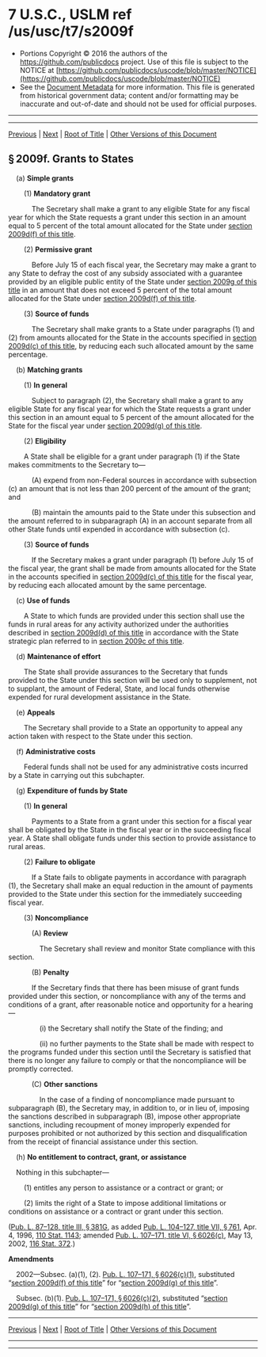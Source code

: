 ---
---

# 7 U.S.C., USLM ref /us/usc/t7/s2009f

* Portions Copyright © 2016 the authors of the https://github.com/publicdocs project.
  Use of this file is subject to the NOTICE at [https://github.com/publicdocs/uscode/blob/master/NOTICE](https://github.com/publicdocs/uscode/blob/master/NOTICE)
* See the [Document Metadata](././../../../../..//README.md) for more information.
  This file is generated from historical government data; content and/or formatting may be inaccurate and out-of-date and should not be used for official purposes.

----------
----------

[Previous](./../../../../..//us/usc/t7/ch50/schV/m__us_usc_t7_s2009e.md) | [Next](./../../../../..//us/usc/t7/ch50/schV/m__us_usc_t7_s2009g.md) | [Root of Title](./../../../../../) | [Other Versions of this Document](https://publicdocs.github.io/go/links?ns=uslm&ref=%2Fus%2Fusc%2Ft7%2Fs2009f)

## § 2009f. Grants to States

    (a) __Simple grants__ 

        (1) __Mandatory grant__ 

            The Secretary shall make a grant to any eligible State for any fiscal year for which the State requests a grant under this section in an amount equal to 5 percent of the total amount allocated for the State under [section 2009d(f) of this title][/us/usc/t7/s2009d/f].

        (2) __Permissive grant__ 

            Before July 15 of each fiscal year, the Secretary may make a grant to any State to defray the cost of any subsidy associated with a guarantee provided by an eligible public entity of the State under [section 2009g of this title][/us/usc/t7/s2009g] in an amount that does not exceed 5 percent of the total amount allocated for the State under [section 2009d(f) of this title][/us/usc/t7/s2009d/f].

        (3) __Source of funds__ 

            The Secretary shall make grants to a State under paragraphs (1) and (2) from amounts allocated for the State in the accounts specified in [section 2009d(c) of this title][/us/usc/t7/s2009d/c], by reducing each such allocated amount by the same percentage.

    (b) __Matching grants__ 

        (1) __In general__ 

            Subject to paragraph (2), the Secretary shall make a grant to any eligible State for any fiscal year for which the State requests a grant under this section in an amount equal to 5 percent of the amount allocated for the State for the fiscal year under [section 2009d(g) of this title][/us/usc/t7/s2009d/g].

        (2) __Eligibility__ 

        A State shall be eligible for a grant under paragraph (1) if the State makes commitments to the Secretary to—

            (A) expend from non-Federal sources in accordance with subsection (c) an amount that is not less than 200 percent of the amount of the grant; and

            (B) maintain the amounts paid to the State under this subsection and the amount referred to in subparagraph (A) in an account separate from all other State funds until expended in accordance with subsection (c).

        (3) __Source of funds__ 

            If the Secretary makes a grant under paragraph (1) before July 15 of the fiscal year, the grant shall be made from amounts allocated for the State in the accounts specified in [section 2009d(c) of this title][/us/usc/t7/s2009d/c] for the fiscal year, by reducing each allocated amount by the same percentage.

    (c) __Use of funds__ 

        A State to which funds are provided under this section shall use the funds in rural areas for any activity authorized under the authorities described in [section 2009d(d) of this title][/us/usc/t7/s2009d/d] in accordance with the State strategic plan referred to in [section 2009c of this title][/us/usc/t7/s2009c].

    (d) __Maintenance of effort__ 

        The State shall provide assurances to the Secretary that funds provided to the State under this section will be used only to supplement, not to supplant, the amount of Federal, State, and local funds otherwise expended for rural development assistance in the State.

    (e) __Appeals__ 

        The Secretary shall provide to a State an opportunity to appeal any action taken with respect to the State under this section.

    (f) __Administrative costs__ 

        Federal funds shall not be used for any administrative costs incurred by a State in carrying out this subchapter.

    (g) __Expenditure of funds by State__ 

        (1) __In general__ 

            Payments to a State from a grant under this section for a fiscal year shall be obligated by the State in the fiscal year or in the succeeding fiscal year. A State shall obligate funds under this section to provide assistance to rural areas.

        (2) __Failure to obligate__ 

            If a State fails to obligate payments in accordance with paragraph (1), the Secretary shall make an equal reduction in the amount of payments provided to the State under this section for the immediately succeeding fiscal year.

        (3) __Noncompliance__ 

            (A) __Review__ 

                The Secretary shall review and monitor State compliance with this section.

            (B) __Penalty__ 

            If the Secretary finds that there has been misuse of grant funds provided under this section, or noncompliance with any of the terms and conditions of a grant, after reasonable notice and opportunity for a hearing—

                (i) the Secretary shall notify the State of the finding; and

                (ii) no further payments to the State shall be made with respect to the programs funded under this section until the Secretary is satisfied that there is no longer any failure to comply or that the noncompliance will be promptly corrected.

            (C) __Other sanctions__ 

                In the case of a finding of noncompliance made pursuant to subparagraph (B), the Secretary may, in addition to, or in lieu of, imposing the sanctions described in subparagraph (B), impose other appropriate sanctions, including recoupment of money improperly expended for purposes prohibited or not authorized by this section and disqualification from the receipt of financial assistance under this section.

    (h) __No entitlement to contract, grant, or assistance__ 

    Nothing in this subchapter—

        (1) entitles any person to assistance or a contract or grant; or

        (2) limits the right of a State to impose additional limitations or conditions on assistance or a contract or grant under this section.

([Pub. L. 87–128, title III, § 381G][/us/pl/87/128/s381G], as added [Pub. L. 104–127, title VII, § 761][/us/pl/104/127/s761], Apr. 4, 1996, [110 Stat. 1143][/us/stat/110/1143]; amended [Pub. L. 107–171, title VI, § 6026(c)][/us/pl/107/171/s6026/c], May 13, 2002, [116 Stat. 372][/us/stat/116/372].)

 __Amendments__ 

    2002—Subsec. (a)(1), (2). [Pub. L. 107–171, § 6026(c)(1)][/us/pl/107/171/s6026/c/1], substituted “[section 2009d(f) of this title][/us/usc/t7/s2009d/f]” for “[section 2009d(g) of this title][/us/usc/t7/s2009d/g]”.

    Subsec. (b)(1). [Pub. L. 107–171, § 6026(c)(2)][/us/pl/107/171/s6026/c/2], substituted “[section 2009d(g) of this title][/us/usc/t7/s2009d/g]” for “[section 2009d(h) of this title][/us/usc/t7/s2009d/h]”.

----------

[Previous](./../../../../..//us/usc/t7/ch50/schV/m__us_usc_t7_s2009e.md) | [Next](./../../../../..//us/usc/t7/ch50/schV/m__us_usc_t7_s2009g.md) | [Root of Title](./../../../../../) | [Other Versions of this Document](https://publicdocs.github.io/go/links?ns=uslm&ref=%2Fus%2Fusc%2Ft7%2Fs2009f)

----------
----------

[/us/usc/t7/s2009d/f]: https://publicdocs.github.io/go/links?ns=uslm&ref=%2Fus%2Fusc%2Ft7%2Fs2009d%2Ff
[/us/usc/t7/s2009g]: https://publicdocs.github.io/go/links?ns=uslm&ref=%2Fus%2Fusc%2Ft7%2Fs2009g
[/us/usc/t7/s2009d/f]: https://publicdocs.github.io/go/links?ns=uslm&ref=%2Fus%2Fusc%2Ft7%2Fs2009d%2Ff
[/us/usc/t7/s2009d/c]: https://publicdocs.github.io/go/links?ns=uslm&ref=%2Fus%2Fusc%2Ft7%2Fs2009d%2Fc
[/us/usc/t7/s2009d/g]: https://publicdocs.github.io/go/links?ns=uslm&ref=%2Fus%2Fusc%2Ft7%2Fs2009d%2Fg
[/us/usc/t7/s2009d/c]: https://publicdocs.github.io/go/links?ns=uslm&ref=%2Fus%2Fusc%2Ft7%2Fs2009d%2Fc
[/us/usc/t7/s2009d/d]: https://publicdocs.github.io/go/links?ns=uslm&ref=%2Fus%2Fusc%2Ft7%2Fs2009d%2Fd
[/us/usc/t7/s2009c]: https://publicdocs.github.io/go/links?ns=uslm&ref=%2Fus%2Fusc%2Ft7%2Fs2009c
[/us/pl/87/128/s381G]: https://publicdocs.github.io/go/links?ns=uslm&ref=%2Fus%2Fpl%2F87%2F128%2Fs381G
[/us/pl/104/127/s761]: https://publicdocs.github.io/go/links?ns=uslm&ref=%2Fus%2Fpl%2F104%2F127%2Fs761
[/us/stat/110/1143]: https://publicdocs.github.io/go/links?ns=uslm&ref=%2Fus%2Fstat%2F110%2F1143
[/us/pl/107/171/s6026/c]: https://publicdocs.github.io/go/links?ns=uslm&ref=%2Fus%2Fpl%2F107%2F171%2Fs6026%2Fc
[/us/stat/116/372]: https://publicdocs.github.io/go/links?ns=uslm&ref=%2Fus%2Fstat%2F116%2F372
[/us/pl/107/171/s6026/c/1]: https://publicdocs.github.io/go/links?ns=uslm&ref=%2Fus%2Fpl%2F107%2F171%2Fs6026%2Fc%2F1
[/us/usc/t7/s2009d/f]: https://publicdocs.github.io/go/links?ns=uslm&ref=%2Fus%2Fusc%2Ft7%2Fs2009d%2Ff
[/us/usc/t7/s2009d/g]: https://publicdocs.github.io/go/links?ns=uslm&ref=%2Fus%2Fusc%2Ft7%2Fs2009d%2Fg
[/us/pl/107/171/s6026/c/2]: https://publicdocs.github.io/go/links?ns=uslm&ref=%2Fus%2Fpl%2F107%2F171%2Fs6026%2Fc%2F2
[/us/usc/t7/s2009d/g]: https://publicdocs.github.io/go/links?ns=uslm&ref=%2Fus%2Fusc%2Ft7%2Fs2009d%2Fg
[/us/usc/t7/s2009d/h]: https://publicdocs.github.io/go/links?ns=uslm&ref=%2Fus%2Fusc%2Ft7%2Fs2009d%2Fh


